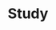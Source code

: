 ---
layout: list
title: Study
slug: study
description: >
  Everything about development
sitemap: false
order: 3
---